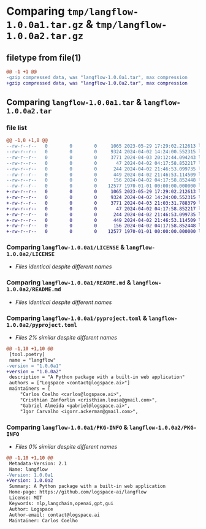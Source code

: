 # Comparing `tmp/langflow-1.0.0a1.tar.gz` & `tmp/langflow-1.0.0a2.tar.gz`

## filetype from file(1)

```diff
@@ -1 +1 @@
-gzip compressed data, was "langflow-1.0.0a1.tar", max compression
+gzip compressed data, was "langflow-1.0.0a2.tar", max compression
```

## Comparing `langflow-1.0.0a1.tar` & `langflow-1.0.0a2.tar`

### file list

```diff
@@ -1,8 +1,8 @@
--rw-r--r--   0        0        0     1065 2023-05-29 17:29:02.212613 langflow-1.0.0a1/LICENSE
--rw-r--r--   0        0        0     9324 2024-04-02 14:24:00.552315 langflow-1.0.0a1/README.md
--rw-r--r--   0        0        0     3771 2024-04-03 20:12:44.094243 langflow-1.0.0a1/pyproject.toml
--rw-r--r--   0        0        0       47 2024-04-02 04:17:58.852217 langflow-1.0.0a1/src/backend/langflow/version/__init__.py
--rw-r--r--   0        0        0      244 2024-04-02 21:46:53.099735 langflow-1.0.0a1/src/backend/langflow/version/__pycache__/__init__.cpython-311.pyc
--rw-r--r--   0        0        0      449 2024-04-02 21:46:53.114509 langflow-1.0.0a1/src/backend/langflow/version/__pycache__/version.cpython-311.pyc
--rw-r--r--   0        0        0      156 2024-04-02 04:17:58.852448 langflow-1.0.0a1/src/backend/langflow/version/version.py
--rw-r--r--   0        0        0    12577 1970-01-01 00:00:00.000000 langflow-1.0.0a1/PKG-INFO
+-rw-r--r--   0        0        0     1065 2023-05-29 17:29:02.212613 langflow-1.0.0a2/LICENSE
+-rw-r--r--   0        0        0     9324 2024-04-02 14:24:00.552315 langflow-1.0.0a2/README.md
+-rw-r--r--   0        0        0     3771 2024-04-03 21:03:31.788379 langflow-1.0.0a2/pyproject.toml
+-rw-r--r--   0        0        0       47 2024-04-02 04:17:58.852217 langflow-1.0.0a2/src/backend/langflow/version/__init__.py
+-rw-r--r--   0        0        0      244 2024-04-02 21:46:53.099735 langflow-1.0.0a2/src/backend/langflow/version/__pycache__/__init__.cpython-311.pyc
+-rw-r--r--   0        0        0      449 2024-04-02 21:46:53.114509 langflow-1.0.0a2/src/backend/langflow/version/__pycache__/version.cpython-311.pyc
+-rw-r--r--   0        0        0      156 2024-04-02 04:17:58.852448 langflow-1.0.0a2/src/backend/langflow/version/version.py
+-rw-r--r--   0        0        0    12577 1970-01-01 00:00:00.000000 langflow-1.0.0a2/PKG-INFO
```

### Comparing `langflow-1.0.0a1/LICENSE` & `langflow-1.0.0a2/LICENSE`

 * *Files identical despite different names*

### Comparing `langflow-1.0.0a1/README.md` & `langflow-1.0.0a2/README.md`

 * *Files identical despite different names*

### Comparing `langflow-1.0.0a1/pyproject.toml` & `langflow-1.0.0a2/pyproject.toml`

 * *Files 2% similar despite different names*

```diff
@@ -1,10 +1,10 @@
 [tool.poetry]
 name = "langflow"
-version = "1.0.0a1"
+version = "1.0.0a2"
 description = "A Python package with a built-in web application"
 authors = ["Logspace <contact@logspace.ai>"]
 maintainers = [
     "Carlos Coelho <carlos@logspace.ai>",
     "Cristhian Zanforlin <cristhian.lousa@gmail.com>",
     "Gabriel Almeida <gabriel@logspace.ai>",
     "Igor Carvalho <igorr.ackerman@gmail.com>",
```

### Comparing `langflow-1.0.0a1/PKG-INFO` & `langflow-1.0.0a2/PKG-INFO`

 * *Files 0% similar despite different names*

```diff
@@ -1,10 +1,10 @@
 Metadata-Version: 2.1
 Name: langflow
-Version: 1.0.0a1
+Version: 1.0.0a2
 Summary: A Python package with a built-in web application
 Home-page: https://github.com/logspace-ai/langflow
 License: MIT
 Keywords: nlp,langchain,openai,gpt,gui
 Author: Logspace
 Author-email: contact@logspace.ai
 Maintainer: Carlos Coelho
```

